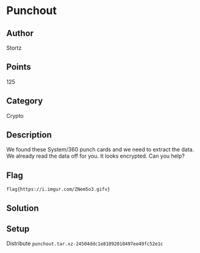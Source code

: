 # Punchout

## Author
Stortz
## Points
125
## Category
Crypto
## Description
We found these System/360 punch cards and we need to extract the data. We already read the data off for you. It looks encrypted. Can you help?
## Flag
`flag{https://i.imgur.com/ZNem5o3.gifv}`
## Solution

## Setup
Distribute `punchout.tar.xz-24504ddc1e81092010497ee49fc52e1c`